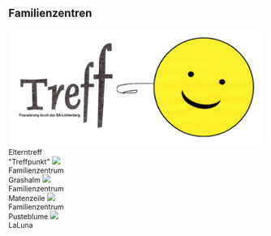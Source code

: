 ## Familienzentren

  <label class="youthclub" onclick="javascript:window.open('Piazza.html', '_self')">
    <img src="images/Piazza/treffpunkt.png"><br><span class="notranslate">Elterntreff<br>"Treffpunkt"</span>
  </label>
  <label class="youthclub" onclick="javascript:window.open('Grashalm.html', '_self')">
    <img src="/Familienzentren/images/Grashalm/logo.png"><br><span class="notranslate">Familienzentrum<br>Grashalm</span>
  </label>
  <label class="youthclub" onclick="javascript:window.open('Matenzeile.html', '_self')">
    <img src="/Familienzentren/images/Matenzeile/logo.jpg"><br><span class="notranslate">Familienzentrum<br>Matenzeile</span>
  </label>
  <label class="youthclub" onclick="javascript:window.open('Pusteblume.html', '_self')">
    <img src="/Familienzentren/images/Pusteblume/logo.png"><br><span class="notranslate">Familienzentrum<br>Pusteblume</span>
  </label>
  <label class="youthclub" onclick="javascript:window.open('LaLuna.html', '_self')">
    <img src="/Familienzentren/images/LaLuna/Logo.jpg"><br><span class="notranslate">LaLuna</span>
  </label>
  

